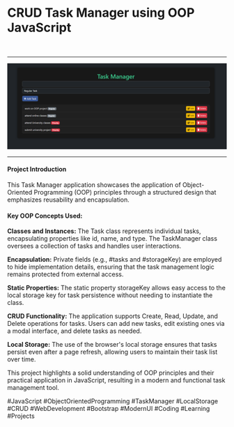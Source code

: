 <h1>CRUD Task Manager using OOP JavaScript </h1>
<br>
<hr>
<img src="./task manager oop.png" alt="">
<br>
<hr>
<p><h4>Project Introduction</h4>
This Task Manager application showcases the application of Object-Oriented Programming (OOP) principles through a structured design that emphasizes reusability and encapsulation.
<br>

<h4><b>Key OOP Concepts Used:</b></h4>

<b>Classes and Instances:</b> The Task class represents individual tasks, encapsulating properties like id, name, and type. The TaskManager class oversees a collection of tasks and handles user interactions.
<br>

<b>Encapsulation:</b> Private fields (e.g., #tasks and #storageKey) are employed to hide implementation details, ensuring that the task management logic remains protected from external access.
<br>

<b>Static Properties:</b> The static property storageKey allows easy access to the local storage key for task persistence without needing to instantiate the class.
<br>

<b>CRUD Functionality:</b> The application supports Create, Read, Update, and Delete operations for tasks. Users can add new tasks, edit existing ones via a modal interface, and delete tasks as needed.
<br>

<b>Local Storage:</b> The use of the browser's local storage ensures that tasks persist even after a page refresh, allowing users to maintain their task list over time.
<br>

This project highlights a solid understanding of OOP principles and their practical application in JavaScript, resulting in a modern and functional task management tool.
<br>


#JavaScript #ObjectOrientedProgramming #TaskManager #LocalStorage #CRUD #WebDevelopment #Bootstrap #ModernUI #Coding #Learning #Projects</p>